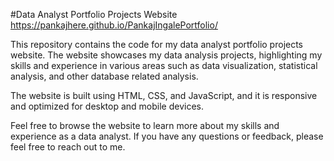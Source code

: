 #Data Analyst Portfolio Projects Website <br>
https://pankajhere.github.io/PankajIngalePortfolio/

This repository contains the code for my data analyst portfolio projects website. The website showcases my data analysis projects, highlighting my skills and experience in various areas such as data visualization, statistical analysis, and other database related analysis.

The website is built using HTML, CSS, and JavaScript, and it is responsive and optimized for desktop and mobile devices.

Feel free to browse the website to learn more about my skills and experience as a data analyst. If you have any questions or feedback, please feel free to reach out to me.
